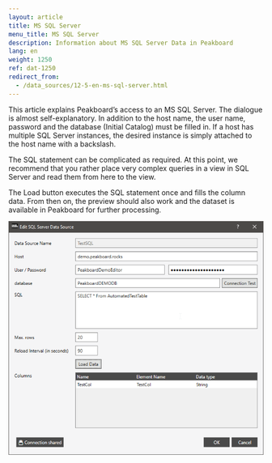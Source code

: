 ```yaml
---
layout: article
title: MS SQL Server
menu_title: MS SQL Server
description: Information about MS SQL Server Data in Peakboard
lang: en
weight: 1250
ref: dat-1250
redirect_from:
  - /data_sources/12-5-en-ms-sql-server.html
---
```

This article explains Peakboard’s access to an MS SQL Server. The dialogue is almost self-explanatory. In addition to the host name, the user name, password and the database (Initial Catalog) must be filled in. If a host has multiple SQL Server instances, the desired instance is simply attached to the host name with a backslash.

The SQL statement can be complicated as required. At this point, we recommend that you rather place very complex queries in a view in SQL Server and read them from here to the view.

The Load button executes the SQL statement once and fills the column data. From then on, the preview should also work and the dataset is available in Peakboard for further processing.

![Add SQL Server Data](/assets/images/data-sources/ms-sql/add-sql-server-data.png)
